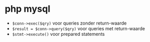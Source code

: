 # php mysql

- `$conn->exec($qry)` voor queries zonder return-waarde
- `$result = $conn->query($qry)` voor queries met return-waarde
- `$stmt->execute()` voor prepared statements

